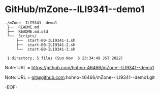 # GitHub/mZone--ILI9341--demo1

    ./mZone--ILI9341--demo1
     ├──  README.md
     ├──  README.md.old
     └──  Scripts/
         ├──  start-B0-ILI9341-1.sh
         ├──  start-B0-ILI9341-2.sh
         └──  start-B0-ILI9341-3.sh
     
     1 directory, 5 files (Sun Nov  6 23:34:49 JST 2022)


Note: URL = https://github.com/hohno-46466/mZone--ILI9341--demo1

Note: URL = git@github.com:hohno-46466/mZone--ILI9341--demo1.git

-EOF-
